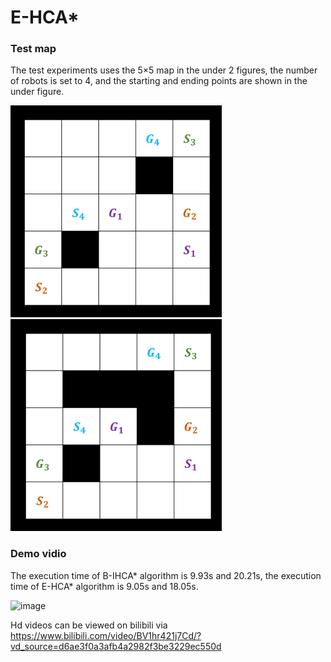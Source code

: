 # E-HCA*

### Test map
The test experiments uses the 5×5 map in the under 2 figures, the number of robots is set to 4, and the starting and ending points are shown in the under figure.

![image](https://github.com/JianB-W/E-HCA-/blob/main/1e0eaf6772e9e9d76488135eabdde5c.png) ![image](https://github.com/JianB-W/E-HCA-/blob/main/5329d39a63bfa9eb76035526d3f540d.png)

### Demo vidio
The execution time of B-IHCA* algorithm is 9.93s and 20.21s, the execution time of E-HCA* algorithm is 9.05s and 18.05s.

![image](https://github.com/JianB-W/E-HCA-/blob/main/4_Demos.gif)

Hd videos can be viewed on bilibili via https://www.bilibili.com/video/BV1hr421j7Cd/?vd_source=d6ae3f0a3afb4a2982f3be3229ec550d
